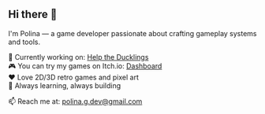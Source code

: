 ## Hi there 👋

I'm Polina — a game developer passionate about crafting gameplay systems and tools.

👾 Currently working on: [Help the Ducklings](https://github.com/Mulwe/help-the-ducklings)  
🎮 You can try my games on Itch.io: [Dashboard](https://mulwe.itch.io/)  
❤️ Love 2D/3D retro games and pixel art  
🧠 Always learning, always building

📫 Reach me at: polina.g.dev@gmail.com
